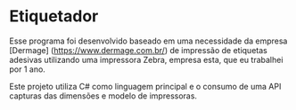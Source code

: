 # Etiquetador

Esse programa foi desenvolvido baseado em uma necessidade da empresa [Dermage] (https://www.dermage.com.br/) de impressão de etiquetas adesivas utilizando uma impressora Zebra, empresa esta, que eu trabalhei por 1 ano.

Este projeto utiliza C# como linguagem principal e o consumo de uma API capturas das dimensões e modelo de impressoras.
